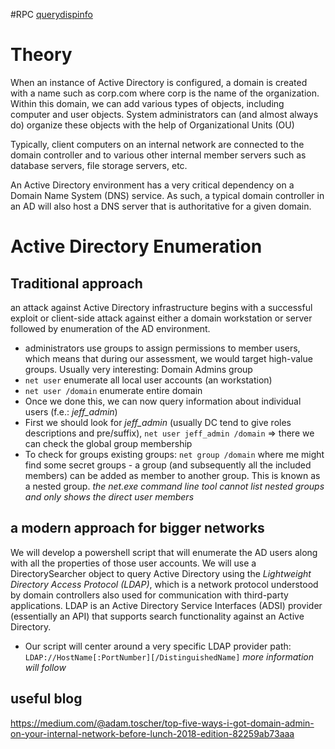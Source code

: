 #RPC 
[querydispinfo](https://www.hackingarticles.in/active-directory-enumeration-rpcclient/)

# Theory
When an instance of Active Directory is configured, a domain is created with a name such as corp.com where corp is the name of the organization. Within this domain, we can add various types of objects, including computer and user objects.
System administrators can (and almost always do) organize these objects with the help of Organizational Units (OU)

Typically, client computers on an internal network are connected to the domain controller and to various other internal member servers such as database servers, file storage servers, etc.

An Active Directory environment has a very critical dependency on a Domain Name System (DNS) service. As such, a typical domain controller in an AD will also host a DNS server that is authoritative for a given domain.


# Active Directory Enumeration

## Traditional approach
an attack against Active Directory infrastructure begins with a successful exploit or client-side attack against either a domain workstation or server followed by enumeration of the AD environment.

* administrators use groups to assign permissions to member users, which means that during our assessment, we would target high-value groups. Usually very interesting: Domain Admins group
* `net user` enumerate all local user accounts (an workstation)
* `net user /domain` enumerate entire domain
* Once we done this, we can now query information about individual users (f.e.: *jeff_admin*)
* First we should look for *jeff_admin* (usually DC tend to give roles descriptions and pre/suffix), `net user jeff_admin /domain` => there we can check the global group membership
* To check for groups existing groups: `net group /domain` where me might find some secret groups - a group (and subsequently all the included members) can be added as member to another group. This is known as a nested group.
*the net.exe command line tool cannot list nested groups and only shows the direct user members*

## a modern approach for bigger networks
We will develop a powershell script that will enumerate the AD users along with all the properties of those user accounts.
We will use a DirectorySearcher object to query Active Directory using the *Lightweight Directory Access Protocol (LDAP)*, which is a network protocol understood by domain controllers also used for communication with third-party applications.
LDAP is an Active Directory Service Interfaces (ADSI) provider (essentially an API) that supports search functionality against an Active Directory.

* Our script will center around a very specific LDAP provider path: `LDAP://HostName[:PortNumber][/DistinguishedName]`
*more information will follow*

## useful blog

https://medium.com/@adam.toscher/top-five-ways-i-got-domain-admin-on-your-internal-network-before-lunch-2018-edition-82259ab73aaa

